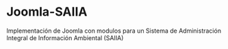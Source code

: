 Joomla-SAIIA
============

Implementación de Joomla con modulos para un Sistema de Administración Integral de Información Ambiental (SAIIA)

